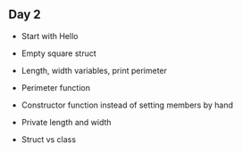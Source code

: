 ## Day 2

- Start with Hello

- Empty square struct

- Length, width variables, print perimeter

- Perimeter function

- Constructor function instead of setting members by hand

- Private length and width

- Struct vs class





